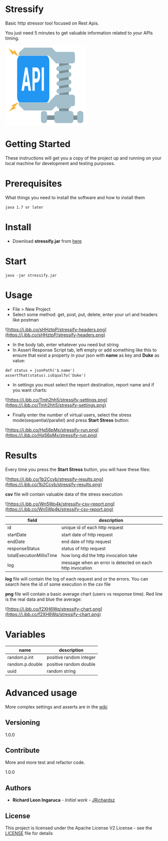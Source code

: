 # Stressify

Basic http stressor tool focused on Rest Apis.

You just need 5 minutes to get valuable information related to your APIs timing.

![logo](./src/main/resources/edu/utec/tools/stressify/ui/icon.png)

# Getting Started

These instructions will get you a copy of the project up and running on your local machine for development and testing purposes.

# Prerequisites

What things you need to install the software and how to install them

```
java 1.7 or later
```

# Install

- Download **stressify.jar** from [here](https://github.com/utec/stressify/releases)


# Start

```
java -jar stressify.jar
```

# Usage

- File > New Project
- Select some method: get, post, put, delete, enter your url and headers like postman

![https://i.ibb.co/sHHztpP/stressify-headers.png](https://i.ibb.co/sHHztpP/stressify-headers.png)

- In the body tab, enter whatever you need but string
- In Assert Response Script tab, left empty or add something like this to ensure that exist a property in your json with **name** as key and **Duke** as value:

```
def status = jsonPath('$.name')
assertThat(status).isEqualTo('Duke')
```
- In settings you must select the report destination, report name and if you want charts:

![https://i.ibb.co/Tmh2hh5/stressify-settings.png](https://i.ibb.co/Tmh2hh5/stressify-settings.png)

- Finally enter the number of virtual users, select the stress mode(sequential/parallel) and press **Start Stress** button:

![https://i.ibb.co/Hq56pMx/stressify-run.png](https://i.ibb.co/Hq56pMx/stressify-run.png)

# Results

Every time you press the **Start Stress** button, you will have these files:

![https://i.ibb.co/1b2Ccvb/stressify-results.png](https://i.ibb.co/1b2Ccvb/stressify-results.png)

**csv** file will contain valuable data of the stress execution:

![https://i.ibb.co/Wn5Wp4k/stressify-csv-report.png](https://i.ibb.co/Wn5Wp4k/stressify-csv-report.png)

						

| field | description |
|-------|-------------|
| id    | unique id of each http request |
| startDate | start date of http request |
| endDate      | end date of http request |
| responseStatus      | status of http request |
| totalExecutionMillisTime  | how long did the http invocation take   |
| log      | message when an error is detected on each http invocation |

**log** file will contain the log of each request and or the errors. You can search here the id of some execution in the csv file

**png** file will contain a basic average chart (users vs response time). Red line is the real data and blue the average:

![https://i.ibb.co/f2XH6Wq/stressify-chart.png](https://i.ibb.co/f2XH6Wq/stressify-chart.png)

# Variables

| name | description |
|-------|-------------|
| random.p.int    | positive random integer |
| random.p.double    | positive random double |
| uuid    | random string |


# Advanced usage

More complex settings and asserts are in the [wiki](https://github.com/utec/stressify/wiki)

## Versioning

1.0.0

## Contribute

More and more test and refactor code.

1.0.0

## Authors

* **Richard Leon Ingaruca** - *Initial work* - [JRichardsz](https://github.com/jrichardsz)


## License

This project is licensed under the Apache License V2 License - see the [LICENSE](LICENSE.md) file for details
